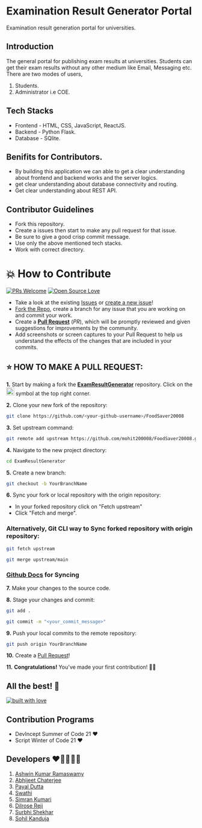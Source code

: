 # Examination Result Generator Portal
Examination result generation portal for universities.

## Introduction
The general portal for publishing exam results at universities. Students can get their exam results without any other medium like Email, Messaging etc. There are two modes of users,
1. Students.
2. Administrator i.e COE.

## Tech Stacks
- Frontend - HTML, CSS, JavaScript, ReactJS.
- Backend - Python Flask.
- Database - SQlite.

## Benifits for Contributors.
- By building this application we can able to get a clear understanding about frontend and backend works and the server logics.
- get clear understanding about database connectivity and routing.
- Get clear understanding about REST API.

## Contributor Guidelines 
- Fork this repository. 
- Create a issues then start to make any pull request for that issue.
- Be sure to give a good crisp commit message.
- Use only the above mentioned tech stacks.
- Work with correct directory.

# 💥 How to Contribute

[![PRs Welcome](https://img.shields.io/badge/PRs-welcome-brightgreen.svg?style=flat-square)](https://github.com/mohit200008/FoodSaver20008/pulls)
[![Open Source Love](https://badges.frapsoft.com/os/v1/open-source.png?v=103)](https://github.com/ellerbrock/open-source-badges/)

- Take a look at the existing [Issues](https://github.com/mohit200008/FoodSaver20008/issues) or [create a new issue](https://github.com/mohit200008/FoodSaver20008/issues/new/choose)!
- [Fork the Repo](https://github.com/mohit200008/FoodSaver20008/fork), create a branch for any issue that you are working on and commit your work.
- Create a **[Pull Request](https://github.com/mohit200008/FoodSaver20008/compare)** (_PR_), which will be promptly reviewed and given suggestions for improvements by the community.
- Add screenshots or screen captures to your Pull Request to help us understand the effects of the changes that are included in your commits.

## ⭐ HOW TO MAKE A PULL REQUEST:

**1.** Start by making a fork the [**ExamResultGenerator**](https://github.com/mohit200008/FoodSaver20008) repository. Click on the <a href="https://github.com/mohit200008/FoodSaver20008/fork"><img src="https://i.imgur.com/G4z1kEe.png" height="21" width="21"></a> symbol at the top right corner.

**2.** Clone your new fork of the repository:

```bash
git clone https://github.com/<your-github-username>/FoodSaver20008
```

**3.** Set upstream command:

```bash
git remote add upstream https://github.com/mohit200008/FoodSaver20008.git
```

**4.** Navigate to the new project directory:

```bash
cd ExamResultGenerator
```

**5.** Create a new branch:

```bash
git checkout -b YourBranchName
```

**6.** Sync your fork or local repository with the origin repository:

- In your forked repository click on "Fetch upstream"
- Click "Fetch and merge".

### Alternatively, Git CLI way to Sync forked repository with origin repository:

```bash
git fetch upstream
```

```bash
git merge upstream/main
```

### [Github Docs](https://docs.github.com/en/github/collaborating-with-pull-requests/addressing-merge-conflicts/resolving-a-merge-conflict-on-github) for Syncing

**7.** Make your changes to the source code.

**8.** Stage your changes and commit:

```bash
git add .
```

```bash
git commit -m "<your_commit_message>"
```

**9.** Push your local commits to the remote repository:

```bash
git push origin YourBranchName
```

**10.** Create a [Pull Request](https://help.github.com/en/github/collaborating-with-issues-and-pull-requests/creating-a-pull-request)!

**11.** **Congratulations!** You've made your first contribution! 🙌🏼



## All the best! 🥇

<p align="center">

[![built with love](https://forthebadge.com/images/badges/built-with-love.svg)](https://github.com/unnati914/Care4ther-)

</p>

## Contribution Programs
- DevIncept Summer of Code 21 ❤
- Script Winter of Code 21 ❤

## Developers ❤👨‍💻👩‍💻
1. [Ashwin Kumar Ramaswamy](https://github.com/Ash515)
2. [Abhijeet Chaterjee](https://github.com/abhijeet007rocks8)
3. [Payal Dutta](https://github.com/payaldutta)
4. [Swathi](https://github.com/swathi-469)
5. [Simran Kumari](https://github.com/simranquirky)
6. [Dilrose Reji](https://github.com/dilroseR)
7. [Surbhi Shekhar](https://github.com/ssurbhi09)
8. [Sohil Kanduja](https://github.com/sohilkhanduja)

